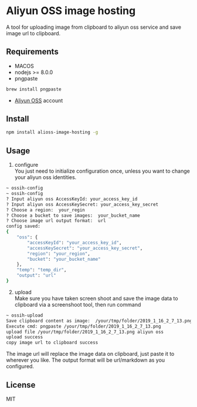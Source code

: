 # Aliyun OSS image hosting   
A tool for uploading image from clipboard to aliyun oss service and save image url to clipboard.

## Requirements  
- MACOS
- nodejs >= 8.0.0 
- pngpaste
```bash
brew install pngpaste
```
- [Aliyun OSS](https://help.aliyun.com/product/31815.html) account
    
## Install  
```bash
npm install alioss-image-hosting -g
```

## Usage  
1. configure  
    You just need to initialize configuration once, unless you want to change your aliyun oss identities.
```bash
~ ossih-config
~ ossih-config
? Input aliyun oss AccessKeyId: your_access_key_id
? Input aliyun oss AccessKeySecret: your_access_key_secret
? Choose a region:  your_regin
? Choose a bucket to save images:  your_bucket_name
? Choose image url output format:  url
config saved:
{
    "oss": {
        "accessKeyId": "your_access_key_id",
        "accessKeySecret": "your_access_key_secret",
        "region": "your_region",
        "bucket": "your_bucket_name"
    },
    "temp": "temp_dir",
    "output": "url"
}
```

2. upload  
Make sure you have taken screen shoot and save the image data to clipboard via a screenshoot tool, then run command
```bash
~ ossih-upload
Save clipboard content as image:  /your/tmp/folder/2019_1_16_2_7_13.png
Execute cmd: pngpaste /your/tmp/folder/2019_1_16_2_7_13.png
upload file /your/tmp/folder/2019_1_16_2_7_13.png aliyun oss
upload success
copy image url to clipboard success
```
The image url will replace the image data on clipboard, just paste it to wherever you like.
The output format will be url/markdown as you configured.

## License
MIT

